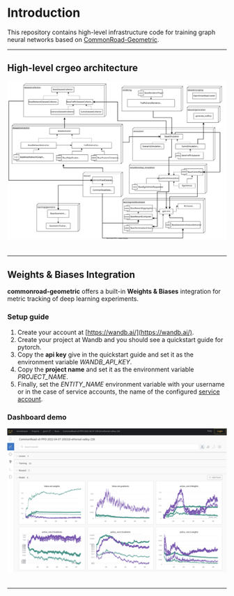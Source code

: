 # Introduction

This repository contains high-level infrastructure code for training graph neural networks based on [CommonRoad-Geometric](https://github.com/CommonRoad/crgeo).

---

## High-level crgeo architecture


<img src="img/crgeo_high_level_architecture.svg" width="900" style="margin: 0 auto; overflow: hidden; margin-bottom: 20px" />

---

## Weights & Biases Integration

**commonroad-geometric** offers a built-in **Weights & Biases** integration for metric tracking of deep learning experiments.

### Setup guide
1. Create your account at [https://wandb.ai/](https://wandb.ai/).
2. Create your project at Wandb and you should see a quickstart guide for pytorch.
3. Copy the **api key** give in the quickstart guide and set it as the environment variable *WANDB_API_KEY*.
4. Copy the **project name** and set it as the environment variable  *PROJECT_NAME*.
5. Finally, set the *ENTITY_NAME* environment variable with your username or in the case of service accounts, the name of the configured [service
account](https://docs.wandb.ai/guides/technical-faq#what-is-a-service-account-and-why-is-it-useful).

### Dashboard demo

<img src="img/wandb_demo.png" width="700" style="margin: 0 auto; overflow: hidden; margin-bottom: 20px" />

---

